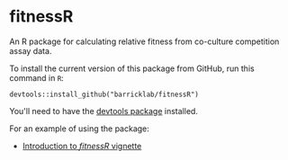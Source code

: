 # fitnessR
An R package for calculating relative fitness from co-culture competition assay data.

To install the current version of this package from GitHub, run this command in `R`:
```
devtools::install_github("barricklab/fitnessR")
```
You'll need to have the [devtools package](https://devtools.r-lib.org/) installed.

For an example of using the package:
* [Introduction to *fitnessR* vignette](https://htmlpreview.github.io/?https://github.com/barricklab/fitnessR/blob/main/vignettes/introduction.html)

